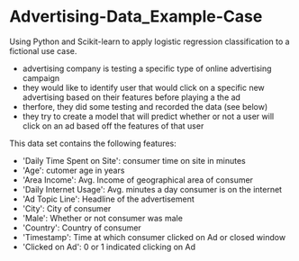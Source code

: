 # Advertising-Data_Example-Case
Using Python and Scikit-learn to apply logistic regression classification to a fictional use case.
- advertising company is testing a specific type of online advertising campaign
- they would like to identify user that would click on a specific new advertising based on their features before playing a the ad
- therfore, they did some testing and recorded the data (see below)
- they try to create a model that will predict whether or not a user will click on an ad based off the features of that user

This data set contains the following features:
- 'Daily Time Spent on Site': consumer time on site in minutes
- 'Age': cutomer age in years
- 'Area Income': Avg. Income of geographical area of consumer
- 'Daily Internet Usage': Avg. minutes a day consumer is on the internet
- 'Ad Topic Line': Headline of the advertisement
- 'City': City of consumer
- 'Male': Whether or not consumer was male
- 'Country': Country of consumer
- 'Timestamp': Time at which consumer clicked on Ad or closed window
- 'Clicked on Ad': 0 or 1 indicated clicking on Ad
